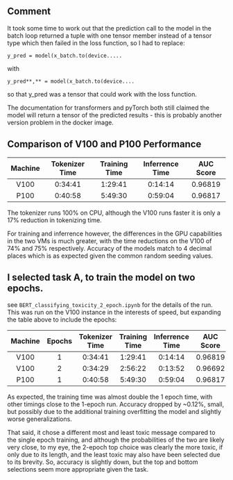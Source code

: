## Comment
It took some time to work out that the prediction call to the model in the batch loop returned a tuple with one tensor member instead of a tensor type which then failed in the loss function,  so I had to replace:
```
y_pred = model(x_batch.to(device.....
```
with
```
y_pred**,** = model(x_batch.to(device....
```
so that y_pred was a tensor that could work with the loss function.

The documentation for transformers and pyTorch both still claimed the model will return a tensor of the predicted results - this is probably another version problem in the docker image.

## Comparison of V100 and P100 Performance

| Machine | Tokenizer Time | Training Time | Inferrence Time | AUC Score |
| :---: | :---: | :---: | :---: | :---: |
| V100 | 0:34:41 | 1:29:41 | 0:14:14 | 0.96819 |
| P100 | 0:40:58 | 5:49:30 | 0:59:04 | 0.96817 |

The tokenizer runs 100% on CPU, although the V100 runs faster it is only a 17% reduction in tokenizing time.  

For training and inferrence however, the differences in the GPU capabilities in the two VMs is much greater, with the time reductions on the V100 of 74% and 75% respectively.  Accuracy of the models match to 4 decimal places which is as expected given the common random seeding values.

## I selected task A, to train the model on two epochs.  
see `BERT_classifying_toxicity_2_epoch.ipynb` for the details of the run. This was run on the V100 instance in the interests of speed, but expanding the table above to include the epochs:

| Machine | Epochs | Tokenizer Time | Training Time | Inferrence Time | AUC Score |
| :---: | :---: | :---: | :---: | :---: | :---: |
| V100 | 1 | 0:34:41 | 1:29:41 | 0:14:14 | 0.96819 |
| V100 | 2 | 0:34:29 | 2:56:22 | 0:13:52 | 0.96692 |
| P100 | 1 | 0:40:58 | 5:49:30 | 0:59:04 | 0.96817 |

As expected, the training time was almost double the 1 epoch time, with other timings close to the 1-epoch run. Accuracy dropped by ~0.12%, small, but possibly due to the additional training overfitting the model and slightly worse generalizations.

That said, it chose a different most and least toxic message compared to the single epoch training, and although the probabilities of the two are likely very close, to my eye, the 2-epoch top choice was clearly the more toxic, if only due to its length, and the least toxic may also have been selected due to its brevity.  So, accuracy is slightly down, but the top and bottom selections seem more appropriate given the task.
